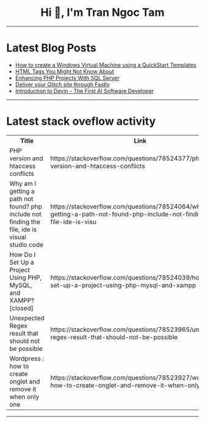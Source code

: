 <h1 align="center">Hi 👋, I'm Tran Ngoc Tam</h1>

---

# Latest Blog Posts 
<!-- BLOG-POST-LIST:START -->
- [How to create a Windows Virtual Machine using a QuickStart Templates](https://dev.to/atony07/how-to-create-a-windows-virtual-machine-using-a-quickstart-templates-3lj2)
- [HTML Tags You Might Not Know About](https://dev.to/dev_kiran/html-tags-you-might-not-know-about-3gk7)
- [Enhancing PHP Projects With SQL Server](https://dev.to/devartteam/enhancing-php-projects-with-sql-server-3la7)
- [Deliver your Glitch site through Fastly](https://dev.to/glitch/deliver-your-glitch-site-through-fastly-2ga9)
- [Introduction to Devin - The First AI Software Developer](https://dev.to/azubuikeduru/introduction-to-devin-the-first-ai-software-developer-59cm)
<!-- BLOG-POST-LIST:END -->

---

# Latest stack oveflow activity
<table>
  <tr><th>Title</th><th>Link</th></tr>
  <!-- STACKOVERFLOW:START --><tr><td>PHP version and htaccess conflicts</td><td>https://stackoverflow.com/questions/78524377/php-version-and-htaccess-conflicts</td></tr><tr><td>Why am I getting a path not found? php include not finding the file, ide is visual studio code</td><td>https://stackoverflow.com/questions/78524064/why-am-i-getting-a-path-not-found-php-include-not-finding-the-file-ide-is-visu</td></tr><tr><td>How Do I Set Up a Project Using PHP, MySQL, and XAMPP? [closed]</td><td>https://stackoverflow.com/questions/78524039/how-do-i-set-up-a-project-using-php-mysql-and-xampp</td></tr><tr><td>Unexpected Regex result that should not be possible</td><td>https://stackoverflow.com/questions/78523965/unexpected-regex-result-that-should-not-be-possible</td></tr><tr><td>Wordpress : how to create onglet and remove it when only one</td><td>https://stackoverflow.com/questions/78523927/wordpress-how-to-create-onglet-and-remove-it-when-only-one</td></tr><!-- STACKOVERFLOW:END -->
</table>

---


